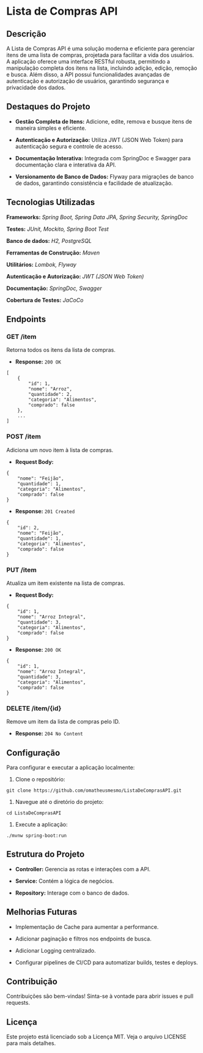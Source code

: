 Lista de Compras API
====================

Descrição
---------

A Lista de Compras API é uma solução moderna e eficiente para gerenciar itens de uma lista de compras, projetada para facilitar a vida dos usuários. A aplicação oferece uma interface RESTful robusta, permitindo a manipulação completa dos itens na lista, incluindo adição, edição, remoção e busca. Além disso, a API possui funcionalidades avançadas de autenticação e autorização de usuários, garantindo segurança e privacidade dos dados.

Destaques do Projeto
-----------------

- **Gestão Completa de Itens:** Adicione, edite, remova e busque itens de maneira simples e eficiente.

- **Autenticação e Autorização:** Utiliza JWT (JSON Web Token) para autenticação segura e controle de acesso.

- **Documentação Interativa:** Integrada com SpringDoc e Swagger para documentação clara e interativa da API.

- **Versionamento de Banco de Dados:** Flyway para migrações de banco de dados, garantindo consistência e facilidade de atualização.

Tecnologias Utilizadas
---------

**Frameworks:** *Spring Boot, Spring Data JPA, Spring Security, SpringDoc*

**Testes:** *JUnit, Mockito, Spring Boot Test*

**Banco de dados:** *H2, PostgreSQL*

**Ferramentas de Construção:** *Maven*

**Utilitários:** *Lombok, Flyway*

**Autenticação e Autorização:** *JWT (JSON Web Token)*

**Documentação:** *SpringDoc, Swagger*

**Cobertura de Testes:** *JaCoCo*

Endpoints
---------

### GET /item

Retorna todos os itens da lista de compras.

-   **Response:** `200 OK`

```
[
    {
        "id": 1,
        "nome": "Arroz",
        "quantidade": 2,
        "categoria": "Alimentos",
        "comprado": false
    },
    ...
]

```

### POST /item

Adiciona um novo item à lista de compras.

-   **Request Body:**

```
{
    "nome": "Feijão",
    "quantidade": 1,
    "categoria": "Alimentos",
    "comprado": false
}

```

-   **Response:** `201 Created`

```
{
    "id": 2,
    "nome": "Feijão",
    "quantidade": 1,
    "categoria": "Alimentos",
    "comprado": false
}

```

### PUT /item

Atualiza um item existente na lista de compras.

-   **Request Body:**

```
{
    "id": 1,
    "nome": "Arroz Integral",
    "quantidade": 3,
    "categoria": "Alimentos",
    "comprado": false
}

```

-   **Response:** `200 OK`

```
{
    "id": 1,
    "nome": "Arroz Integral",
    "quantidade": 3,
    "categoria": "Alimentos",
    "comprado": false
}

```

### DELETE /item/{id}

Remove um item da lista de compras pelo ID.

-   **Response:** `204 No Content`

Configuração
------------

Para configurar e executar a aplicação localmente:

1.  Clone o repositório:

```
git clone https://github.com/omatheusmesmo/ListaDeComprasAPI.git

```

1.  Navegue até o diretório do projeto:

```
cd ListaDeComprasAPI

```

1.  Execute a aplicação:

```
./mvnw spring-boot:run

```

Estrutura do Projeto
--------------------

-   **Controller:** Gerencia as rotas e interações com a API.

-   **Service:** Contém a lógica de negócios.

-   **Repository:** Interage com o banco de dados.

Melhorias Futuras
-----------------

-   Implementação de Cache para aumentar a performance.

-   Adicionar paginação e filtros nos endpoints de busca.

-   Adicionar Logging centralizado.
  
-   Configurar pipelines de CI/CD para automatizar builds, testes e deploys.

Contribuição
------------

Contribuições são bem-vindas! Sinta-se à vontade para abrir issues e pull requests.

Licença
-------

Este projeto está licenciado sob a Licença MIT. Veja o arquivo LICENSE para mais detalhes.
